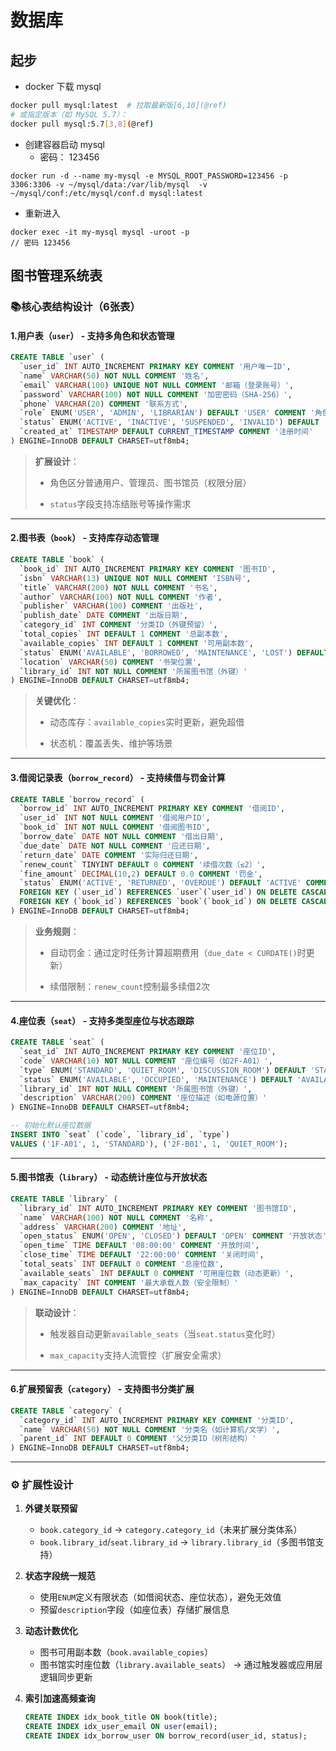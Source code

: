 # 数据库

## 起步

- docker 下载 mysql

```bash
docker pull mysql:latest  # 拉取最新版[6,10](@ref)
# 或指定版本（如 MySQL 5.7）：
docker pull mysql:5.7[3,8](@ref)
```

- 创建容器启动 mysql
	-  密码： 123456
```
docker run -d --name my-mysql -e MYSQL_ROOT_PASSWORD=123456 -p 3306:3306 -v ~/mysql/data:/var/lib/mysql  -v ~/mysql/conf:/etc/mysql/conf.d mysql:latest
```

- 重新进入
```
docker exec -it my-mysql mysql -uroot -p
// 密码 123456
```

## 图书管理系统表

### 📚 ​**核心表结构设计（6张表）​**​

#### 1. ​**用户表（`user`）​**​ - 支持多角色和状态管理

```sql
CREATE TABLE `user` (
  `user_id` INT AUTO_INCREMENT PRIMARY KEY COMMENT '用户唯一ID',
  `name` VARCHAR(50) NOT NULL COMMENT '姓名',
  `email` VARCHAR(100) UNIQUE NOT NULL COMMENT '邮箱（登录账号）',
  `password` VARCHAR(100) NOT NULL COMMENT '加密密码（SHA-256）',
  `phone` VARCHAR(20) COMMENT '联系方式',
  `role` ENUM('USER', 'ADMIN', 'LIBRARIAN') DEFAULT 'USER' COMMENT '角色',
  `status` ENUM('ACTIVE', 'INACTIVE', 'SUSPENDED', 'INVALID') DEFAULT 'INVALID' COMMENT '账号状态',
  `created_at` TIMESTAMP DEFAULT CURRENT_TIMESTAMP COMMENT '注册时间'
) ENGINE=InnoDB DEFAULT CHARSET=utf8mb4;
```

> ​**扩展设计**​：
>
> - 角色区分普通用户、管理员、图书馆员（权限分层）
>
> - `status`字段支持冻结账号等操作需求

---

#### 2. ​**图书表（`book`）​**​ - 支持库存动态管理

```sql
CREATE TABLE `book` (
  `book_id` INT AUTO_INCREMENT PRIMARY KEY COMMENT '图书ID',
  `isbn` VARCHAR(13) UNIQUE NOT NULL COMMENT 'ISBN号',
  `title` VARCHAR(200) NOT NULL COMMENT '书名',
  `author` VARCHAR(100) NOT NULL COMMENT '作者',
  `publisher` VARCHAR(100) COMMENT '出版社',
  `publish_date` DATE COMMENT '出版日期',
  `category_id` INT COMMENT '分类ID（外键预留）',
  `total_copies` INT DEFAULT 1 COMMENT '总副本数',
  `available_copies` INT DEFAULT 1 COMMENT '可用副本数',
  `status` ENUM('AVAILABLE', 'BORROWED', 'MAINTENANCE', 'LOST') DEFAULT 'AVAILABLE' COMMENT '状态',
  `location` VARCHAR(50) COMMENT '书架位置',
  `library_id` INT NOT NULL COMMENT '所属图书馆（外键）'
) ENGINE=InnoDB DEFAULT CHARSET=utf8mb4;
```

> ​**关键优化**​：
>
> - 动态库存：`available_copies`实时更新，避免超借
>
> - 状态机：覆盖丢失、维护等场景

---

#### 3. ​**借阅记录表（`borrow_record`）​**​ - 支持续借与罚金计算

```sql
CREATE TABLE `borrow_record` (
  `borrow_id` INT AUTO_INCREMENT PRIMARY KEY COMMENT '借阅ID',
  `user_id` INT NOT NULL COMMENT '借阅用户ID',
  `book_id` INT NOT NULL COMMENT '借阅图书ID',
  `borrow_date` DATE NOT NULL COMMENT '借出日期',
  `due_date` DATE NOT NULL COMMENT '应还日期',
  `return_date` DATE COMMENT '实际归还日期',
  `renew_count` TINYINT DEFAULT 0 COMMENT '续借次数（≤2）',
  `fine_amount` DECIMAL(10,2) DEFAULT 0.0 COMMENT '罚金',
  `status` ENUM('ACTIVE', 'RETURNED', 'OVERDUE') DEFAULT 'ACTIVE' COMMENT '记录状态',
  FOREIGN KEY (`user_id`) REFERENCES `user`(`user_id`) ON DELETE CASCADE,
  FOREIGN KEY (`book_id`) REFERENCES `book`(`book_id`) ON DELETE CASCADE
) ENGINE=InnoDB DEFAULT CHARSET=utf8mb4;
```

> ​**业务规则**​：
>
> - 自动罚金：通过定时任务计算超期费用（`due_date < CURDATE()`时更新）
>
> - 续借限制：`renew_count`控制最多续借2次

---

#### 4. ​**座位表（`seat`）​**​ - 支持多类型座位与状态跟踪

```sql
CREATE TABLE `seat` (
  `seat_id` INT AUTO_INCREMENT PRIMARY KEY COMMENT '座位ID',
  `code` VARCHAR(10) NOT NULL COMMENT '座位编号（如2F-A01）',
  `type` ENUM('STANDARD', 'QUIET_ROOM', 'DISCUSSION_ROOM') DEFAULT 'STANDARD' COMMENT '类型',
  `status` ENUM('AVAILABLE', 'OCCUPIED', 'MAINTENANCE') DEFAULT 'AVAILABLE' COMMENT '实时状态',
  `library_id` INT NOT NULL COMMENT '所属图书馆（外键）',
  `description` VARCHAR(200) COMMENT '座位描述（如电源位置）'
) ENGINE=InnoDB DEFAULT CHARSET=utf8mb4;

-- 初始化默认座位数据
INSERT INTO `seat` (`code`, `library_id`, `type`) 
VALUES ('1F-A01', 1, 'STANDARD'), ('2F-B01', 1, 'QUIET_ROOM');
```

---

#### 5. ​**图书馆表（`library`）​**​ - 动态统计座位与开放状态

```sql
CREATE TABLE `library` (
  `library_id` INT AUTO_INCREMENT PRIMARY KEY COMMENT '图书馆ID',
  `name` VARCHAR(100) NOT NULL COMMENT '名称',
  `address` VARCHAR(200) COMMENT '地址',
  `open_status` ENUM('OPEN', 'CLOSED') DEFAULT 'OPEN' COMMENT '开放状态',
  `open_time` TIME DEFAULT '08:00:00' COMMENT '开放时间',
  `close_time` TIME DEFAULT '22:00:00' COMMENT '关闭时间',
  `total_seats` INT DEFAULT 0 COMMENT '总座位数',
  `available_seats` INT DEFAULT 0 COMMENT '可用座位数（动态更新）',
  `max_capacity` INT COMMENT '最大承载人数（安全限制）'
) ENGINE=InnoDB DEFAULT CHARSET=utf8mb4;
```

> ​**联动设计**​：
>
> - 触发器自动更新`available_seats`（当`seat.status`变化时）
>
> - `max_capacity`支持人流管控（扩展安全需求）

---

#### 6. ​**扩展预留表（`category`）​**​ - 支持图书分类扩展

```sql
CREATE TABLE `category` (
  `category_id` INT AUTO_INCREMENT PRIMARY KEY COMMENT '分类ID',
  `name` VARCHAR(50) NOT NULL COMMENT '分类名（如计算机/文学）',
  `parent_id` INT DEFAULT 0 COMMENT '父分类ID（树形结构）'
) ENGINE=InnoDB DEFAULT CHARSET=utf8mb4;
```

---

### ⚙️ ​**扩展性设计**​

1. ​**外键关联预留**​

    - `book.category_id` → `category.category_id`（未来扩展分类体系）
    - `book.library_id`/`seat.library_id` → `library.library_id`（多图书馆支持）

2. ​**状态字段统一规范**​

    - 使用`ENUM`定义有限状态（如借阅状态、座位状态），避免无效值
    - 预留`description`字段（如座位表）存储扩展信息
3. ​**动态计数优化**​

    - 图书可用副本数（`book.available_copies`）
    - 图书馆实时座位数（`library.available_seats`）
        → 通过触发器或应用层逻辑同步更新
4. ​**索引加速高频查询**​

    ```sql
    CREATE INDEX idx_book_title ON book(title);
    CREATE INDEX idx_user_email ON user(email);
    CREATE INDEX idx_borrow_user ON borrow_record(user_id, status);
    ```
